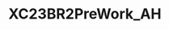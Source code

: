 ---
title: XC23BR2PreWork_AH
redirect_to: https://docs.google.com/document/d/1PNjD6NFAtLgknnyDmPf2oeBBuFYbHIBXe7Bq4VhVzu4/edit?usp=sharing
redirect_from: 
  - /XC23BR2PreWork_AH
  - /xc23br2prework_ah
---